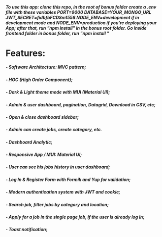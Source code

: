 ##### To use this app: clone this repo, in the root of bonus folder create a .env file with these variables PORT=9000 DATABASE=YOUR_MONGO_URL JWT_SECRET=fidbfbFCDSm1558 NODE_ENV=development if in development mode and NODE_ENV=production if you're deploying your App; after that, run "npm install" in the bonus root folder. Go inside frontend folder in bonus folder, run "npm install "

# Features:

##### - Software Architecture: MVC pattern;

##### - HOC (High Order Component);

##### - Dark & Light theme mode with MUI (Material UI);

##### - Admin & user dashboard, pagination, Datagrid, Download in CSV, etc;

##### - Open & close dashboard sidebar;

##### - Admin can create jobs, create category, etc.

##### - Dashboard Analytic;

##### - Responsive App / MUI: Material UI;

##### - User can see his jobs history in user dashboard;

##### - Log In & Register Form with Formik and Yup for validation;

##### - Modern authentication system with JWT and cookie;

##### - Search job, filter jobs by category and location;

##### - Apply for a job in the single page job, if the user is already log In;

##### - Toast notification;
